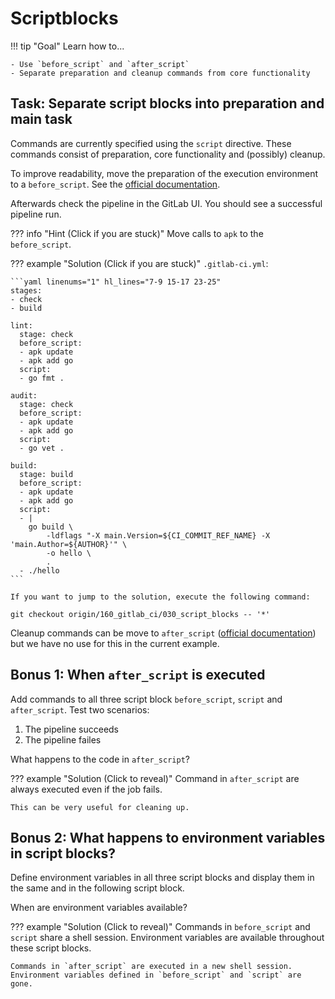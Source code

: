 # Scriptblocks

!!! tip "Goal"
    Learn how to...

    - Use `before_script` and `after_script`
    - Separate preparation and cleanup commands from core functionality

## Task: Separate script blocks into preparation and main task

Commands are currently specified using the `script` directive. These commands consist of preparation, core functionality and (possibly) cleanup.

To improve readability, move the preparation of the execution environment to a `before_script`. See the [official documentation](https://docs.gitlab.com/ee/ci/yaml/#before_script).

Afterwards check the pipeline in the GitLab UI. You should see a successful pipeline run.

??? info "Hint (Click if you are stuck)"
    Move calls to `apk` to the `before_script`.

??? example "Solution (Click if you are stuck)"
    `.gitlab-ci.yml`:
    
    ```yaml linenums="1" hl_lines="7-9 15-17 23-25"
    stages:
    - check
    - build

    lint:
      stage: check
      before_script:
      - apk update
      - apk add go
      script:
      - go fmt .

    audit:
      stage: check
      before_script:
      - apk update
      - apk add go
      script:
      - go vet .

    build:
      stage: build
      before_script:
      - apk update
      - apk add go
      script:
      - |
        go build \
            -ldflags "-X main.Version=${CI_COMMIT_REF_NAME} -X 'main.Author=${AUTHOR}'" \
            -o hello \
            .
      - ./hello
    ```
    
    If you want to jump to the solution, execute the following command:

    git checkout origin/160_gitlab_ci/030_script_blocks -- '*'

Cleanup commands can be move to `after_script` ([official documentation](https://docs.gitlab.com/ee/ci/yaml/#after_script)) but we have no use for this in the current example.

## Bonus 1: When `after_script` is executed

Add commands to all three script block `before_script`, `script` and `after_script`. Test two scenarios:

1. The pipeline succeeds
1. The pipeline failes

What happens to the code in `after_script`?

??? example "Solution (Click to reveal)"
    Command in `after_script` are always executed even if the job fails.

    This can be very useful for cleaning up.

## Bonus 2: What happens to environment variables in script blocks?

Define environment variables in all three script blocks and display them in the same and in the following script block.

When are environment variables available?

??? example "Solution (Click to reveal)"
    Commands in `before_script` and `script` share a shell session. Environment variables are available throughout these script blocks.

    Commands in `after_script` are executed in a new shell session. Environment variables defined in `before_script` and `script` are gone.